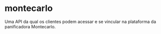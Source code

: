 # montecarlo
Uma API da qual os clientes podem acessar e se vincular na plataforma da panificadora Montecarlo.
